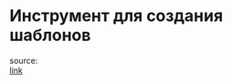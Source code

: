 # Инструмент для создания шаблонов

source:   
[link](https://developer.ridgerun.com/wiki/index.php?title=Creating_a_New_GStreamer_Element_or_Application_Using_Templates)  
